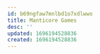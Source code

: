 ```yaml
---
id: b69ngfaw7mnlbd1o7xdlwwo
title: Manticore Games
desc: ''
updated: 1696194528836
created: 1696194528836
---
```

